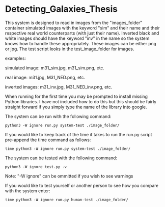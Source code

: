 # Detecting_Galaxies_Thesis

This system is designed to read in images from the "images_folder" container simulated images with the keyword "sim" and their name and their respective real world counterparts (with just their name). Inverted black and white images should have the keyword "inv" in the name so the system knows how to handle these appropriately. These images can be either png or jpg. The test script looks in the test_image_folder for images.

examples:

simulated image:  m31_sim.jpg, m31_sim.png, etc.
  
real image:       m31.jpg, M31_NED.png, etc.

inverted images:  m31_inv.jpg, M31_NED_inv.png, etc.

When running for the first time you may be prompted to install missing Python libraries. I have not included how to do this but this should be fairly straight forward if you simply type the name of the library into google.
   
The system can be run with the following command:

    python3 -W ignore run.py system-test ./image_folder/
    
If you would like to keep track of the time it takes to run the run.py script pre-append the time command as follows:

    time python3 -W ignore run.py system-test ./image_folder/

The system can be tested with the following command: 
    
    python3 -W ignore test.py -v

Note: "-W ignore" can be ommitted if you wish to see warnings

If you would like to test yourself or another person to see how you compare with the system enter:

    time python3 -W ignore run.py human-test ./image_folder/
